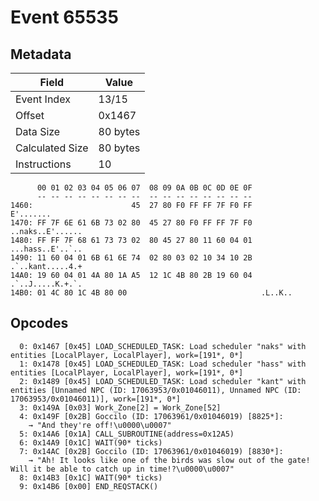 # Event 65535

## Metadata

| Field           | Value    |
|-----------------|----------|
| Event Index     | 13/15    |
| Offset          | 0x1467   |
| Data Size       | 80 bytes |
| Calculated Size | 80 bytes |
| Instructions    | 10       |

```
      00 01 02 03 04 05 06 07  08 09 0A 0B 0C 0D 0E 0F
      -- -- -- -- -- -- -- --  -- -- -- -- -- -- -- --
1460:                      45  27 80 F0 FF FF 7F F0 FF         E'.......
1470: FF 7F 6E 61 6B 73 02 80  45 27 80 F0 FF FF 7F F0  ..naks..E'......
1480: FF FF 7F 68 61 73 73 02  80 45 27 80 11 60 04 01  ...hass..E'..`..
1490: 11 60 04 01 6B 61 6E 74  02 80 03 02 10 34 10 2B  .`..kant.....4.+
14A0: 19 60 04 01 4A 80 1A A5  12 1C 4B 80 2B 19 60 04  .`..J.....K.+.`.
14B0: 01 4C 80 1C 4B 80 00                              .L..K..         
```

## Opcodes

```
  0: 0x1467 [0x45] LOAD_SCHEDULED_TASK: Load scheduler "naks" with entities [LocalPlayer, LocalPlayer], work=[191*, 0*]
  1: 0x1478 [0x45] LOAD_SCHEDULED_TASK: Load scheduler "hass" with entities [LocalPlayer, LocalPlayer], work=[191*, 0*]
  2: 0x1489 [0x45] LOAD_SCHEDULED_TASK: Load scheduler "kant" with entities [Unnamed NPC (ID: 17063953/0x01046011), Unnamed NPC (ID: 17063953/0x01046011)], work=[191*, 0*]
  3: 0x149A [0x03] Work_Zone[2] = Work_Zone[52]
  4: 0x149F [0x2B] Goccilo (ID: 17063961/0x01046019) [8825*]:
    → "And they're off!\u0000\u0007"
  5: 0x14A6 [0x1A] CALL_SUBROUTINE(address=0x12A5)
  6: 0x14A9 [0x1C] WAIT(90* ticks)
  7: 0x14AC [0x2B] Goccilo (ID: 17063961/0x01046019) [8830*]:
    → "Ah! It looks like one of the birds was slow out of the gate! Will it be able to catch up in time!?\u0000\u0007"
  8: 0x14B3 [0x1C] WAIT(90* ticks)
  9: 0x14B6 [0x00] END_REQSTACK()
```
